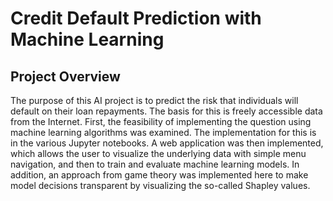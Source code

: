 # Credit Default Prediction with Machine Learning

## Project Overview
The purpose of this AI project is to predict the risk that individuals will default on their loan repayments. The basis for this is freely accessible data from the Internet. First, the feasibility of implementing the question using machine learning algorithms was examined. The implementation for this is in the various Jupyter notebooks. A web application was then implemented, which allows the user to visualize the underlying data with simple menu navigation, and then to train and evaluate machine learning models. In addition, an approach from game theory was implemented here to make model decisions transparent by visualizing the so-called Shapley values.

